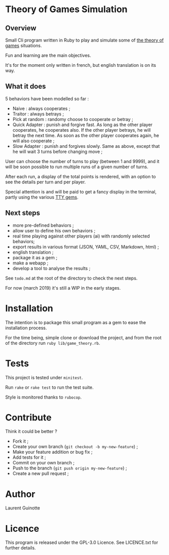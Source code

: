 # Theory of Games Simulation

## Overview

Small Cli program written in Ruby to play and simulate some of
[the theory of games](https://en.wikipedia.org/wiki/Game_theory) situations.

Fun and learning are the main objectives.

It's for the moment only written in french, but english translation is on its
way.

## What it does

5 behaviors have been modelled so far :

- Naive : always cooperates ;
- Traitor : always betrays ;
- Pick at random : randomy choose to cooperate or betray ;
- Quick Adapter : punish and forgive fast. As long as the other player
                  cooperates, he cooperates also. If the other player betrays,
                  he will betray the next time. As soon as the other player
                  cooperates again, he will also cooperate ;
- Slow Adapter : punish and forgives slowly. Same as above, except that he will
                 wait 3 turns before changing move ;


User can choose the number of turns to play (between 1 and 9999), and it will
be soon possible to run multiple runs of a given number of turns.

After each run, a display of the total points is rendered, with an option to
see the details per turn and per player.

Special attention is and will be paid to get a fancy display in the terminal,
partly using the various [TTY gems](https://piotrmurach.github.io/tty/).

## Next steps

- more pre-defined behaviors ;
- allow user to define his own behaviors ;
- real time playing against other players (ai) with randomly selected behaviors;
- export results in various format (JSON, YAML, CSV, Markdown, html) ;
- english translation ;
- package it as a gem ;
- make a webapp ;
- develop a tool to analyse the results ;

See `todo.md` at the root of the directory to check the next steps.

For now (march 2019) it's still a WIP in the early stages.


# Installation

The intention is to package this small program as a gem to ease the
installation process.

For the time being, simple clone or download the project, and from the root of
the directory run `ruby lib/game_theory.rb`.


# Tests

This project is tested under `minitest`.

Run `rake` or `rake test` to run the test suite.

Style is monitored thanks to `rubocop`.


# Contribute

Think it could be better ?

- Fork it ;
- Create your own branch (`git checkout -b my-new-feature`) ;
- Make your feature addition or bug fix ;
- Add tests for it ;
- Commit on your own branch ;
- Push to the branch (`git push origin my-new-feature`) ;
- Create a new pull request ;

# Author

Laurent Guinotte


# Licence

This program is released under the GPL-3.0 Licence. See LICENCE.txt
for further details.
